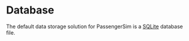 # Database

The default data storage solution for PassengerSim is a
[SQLite](https://www.sqlite.org) database file.
